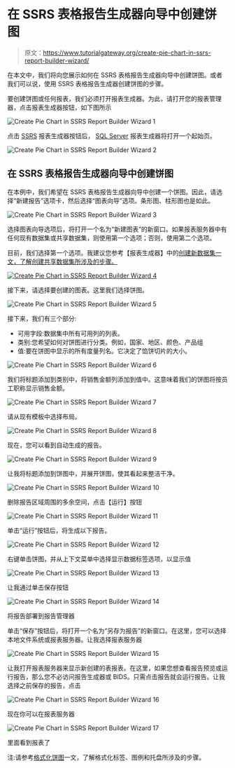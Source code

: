 # 在 SSRS 表格报告生成器向导中创建饼图

> 原文：<https://www.tutorialgateway.org/create-pie-chart-in-ssrs-report-builder-wizard/>

在本文中，我们将向您展示如何在 SSRS 表格报告生成器向导中创建饼图。或者我们可以说，使用 SSRS 表格报告生成器创建饼图的步骤。

要创建饼图或任何报表，我们必须打开报表生成器。为此，请打开您的报表管理器，点击报表生成器按钮，如下图所示

![Create Pie Chart in SSRS Report Builder Wizard 1](img/8e326e70e501dbffefa27596a3852988.png)

点击 [SSRS](https://www.tutorialgateway.org/ssrs/) 报表生成器按钮后， [SQL Server](https://www.tutorialgateway.org/sql/) 报表生成器将打开一个起始页。

![Create Pie Chart in SSRS Report Builder Wizard 2](img/90d1c705f829725461cdc9221bc71f61.png)

## 在 SSRS 表格报告生成器向导中创建饼图

在本例中，我们希望在 SSRS 表格报告生成器向导中创建一个饼图。因此，请选择“新建报告”选项卡，然后选择“图表向导”选项。条形图、柱形图也是如此。

![Create Pie Chart in SSRS Report Builder Wizard 3](img/e939e61d14eb8bba84998a9292dd6ce5.png)

选择图表向导选项后，将打开一个名为“新建图表”的新窗口。如果报表服务器中有任何现有数据集或共享数据集，则使用第一个选项；否则，使用第二个选项。

目前，我们选择第一个选项。我建议您参考【报表生成器】中的[创建新数据集一文，了解创建共享数据集所涉及的步骤。](https://www.tutorialgateway.org/create-a-new-dataset-using-ssrs-report-builder-wizard/)

[![Create Pie Chart in SSRS Report Builder Wizard 4](img/8a64a2e9d826962e0e8940e451162710.png)](https://www.tutorialgateway.org/create-a-new-dataset-using-ssrs-report-builder-wizard/)

接下来，请选择要创建的图表。这里我们选择饼图。

![Create Pie Chart in SSRS Report Builder Wizard 5](img/7d395f3698b8f43318fb47b29c87100b.png)

接下来，我们有三个部分:

*   可用字段:数据集中所有可用列的列表。
*   类别:您希望如何对饼图进行分类。例如，国家、地区、颜色、产品组
*   值:要在饼图中显示的所有度量列名。它决定了馅饼切片的大小。

![Create Pie Chart in SSRS Report Builder Wizard 6](img/75ddff7b619b66ef7530ffd13aaa8482.png)

我们将标题添加到类别中，将销售金额列添加到值中。这意味着我们的饼图将按员工职称显示销售金额。

![Create Pie Chart in SSRS Report Builder Wizard 7](img/e479e58f79457ad5bdc7d2f7efd3a65a.png)

请从现有模板中选择布局。

![Create Pie Chart in SSRS Report Builder Wizard 8](img/b91cbaa23a63839496bf3c9a2736dc80.png)

现在，您可以看到自动生成的报告。

![Create Pie Chart in SSRS Report Builder Wizard 9](img/f6e28e00cdf815b72bc27e4d8ea52b6d.png)

让我将标题添加到饼图中，并展开饼图，使其看起来整洁干净。

![Create Pie Chart in SSRS Report Builder Wizard 10](img/154a975fa1663a6ad3b0920a22b6c957.png)

删除报告区域周围的多余空间，点击【运行】按钮

![Create Pie Chart in SSRS Report Builder Wizard 11](img/f32060d10a49a72786adce35c4ce6853.png)

单击“运行”按钮后，将生成以下报告。

![Create Pie Chart in SSRS Report Builder Wizard 12](img/1095d4c634619156ed0024e71cc40fd7.png)

右键单击饼图，并从上下文菜单中选择显示数据标签选项，以显示值

![Create Pie Chart in SSRS Report Builder Wizard 13](img/0b117254c54249918f3cedd4fcf11182.png)

让我通过单击保存按钮

![Create Pie Chart in SSRS Report Builder Wizard 14](img/c10b58068de2b7324d2956b4f48a36d6.png)

将报告部署到报告管理器

单击“保存”按钮后，将打开一个名为“另存为报告”的新窗口。在这里，您可以选择本地文件系统或报表服务器。让我选择报表服务器

![Create Pie Chart in SSRS Report Builder Wizard 15](img/f733054d814c9871b174aba65932dc6d.png)

让我打开报表服务器来显示新创建的表报表。在这里，如果您想查看报告预览或运行报告，那么您不必访问报告生成器或 BIDS。只需点击报告就会运行报告。让我选择之前保存的报告，点击

![Create Pie Chart in SSRS Report Builder Wizard 16](img/b92a040ecb2e2e30cbe496706e361d40.png)

现在你可以在报表服务器

![Create Pie Chart in SSRS Report Builder Wizard 17](img/9526a20c6bf067487aa0ae5744c6aa26.png)

里面看到报表了

注:请参考[格式化饼图](https://www.tutorialgateway.org/formatting-pie-chart-in-ssrs/)一文，了解格式化标签、图例和托盘所涉及的步骤。